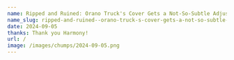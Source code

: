 ```yaml
---
name: Ripped and Ruined: Orano Truck's Cover Gets a Not-So-Subtle Adjustment at Montague
name_slug: ripped-and-ruined--orano-truck-s-cover-gets-a-not-so-subtle-adjustment-at-montague
date: 2024-09-05
thanks: Thank you Harmony!
url: /
image: /images/chumps/2024-09-05.png
---
```

